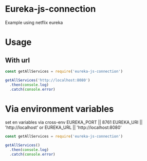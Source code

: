 # Eureka-js-connection
Example using netflix eureka

# Usage
## With url
```js
const getAllServices = require('eureka-js-connection')

getAllServices('http://localhost:8080')
  .then(console.log)
  .catch(console.error)
```

# Via environment variables
set en variables via cross-env
EUREKA_PORT || 8761
EUREKA_URI || 'http://localhost'
or EUREKA_URL || 'http://localhost:8080'

```js
const getAllServices = require('eureka-js-connection')

getAllServices()
  .then(console.log)
  .catch(console.error)
```

